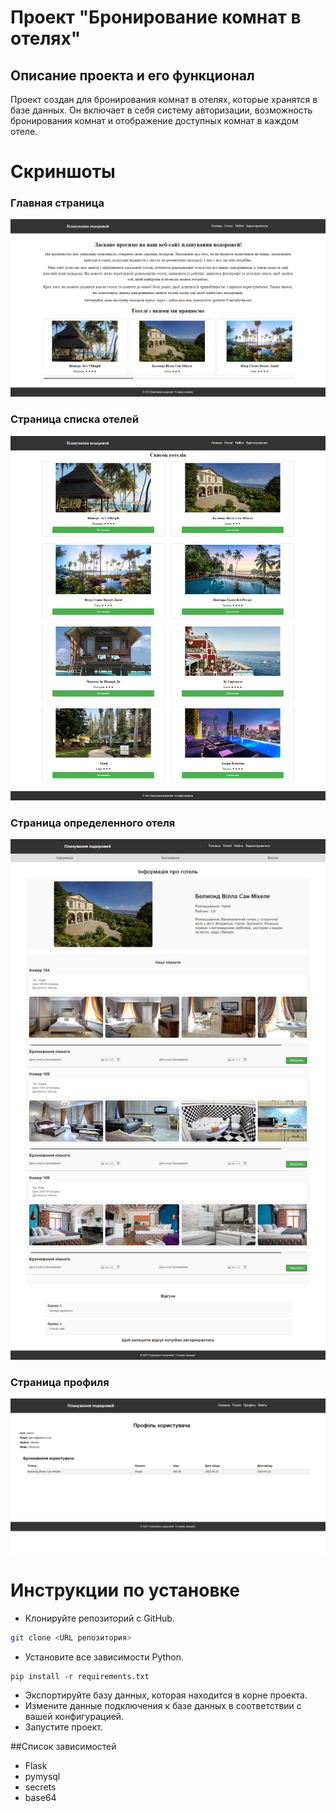 
# Проект "Бронирование комнат в отелях"

## Описание проекта и его функционал
Проект создан для бронирования комнат в отелях, которые хранятся в базе данных. Он включает в себя систему авторизации, возможность бронирования комнат и отображение доступных комнат в каждом отеле.

# Скриншоты

### Главная страница
<img src="examples/main page.png" alt="main page">

### Страница списка отелей
<img src="examples/hotels list page.png" alt="main page">

### Страница определенного отеля
<img src="examples/hotel page.png" alt="main page">

### Страница профиля
<img src="examples/profile.png" alt="main page">

# Инструкции по установке
- Клонируйте репозиторий с GitHub.
```bash Copy code
git clone <URL репозитория>
```
- Установите все зависимости Python.
```
pip install -r requirements.txt
```
- Экспортируйте базу данных, которая находится в корне проекта.
- Измените данные подключения к базе данных в соответствии с вашей конфигурацией.
- Запустите проект.

##Список зависимостей
- Flask
- pymysql
- secrets
- base64